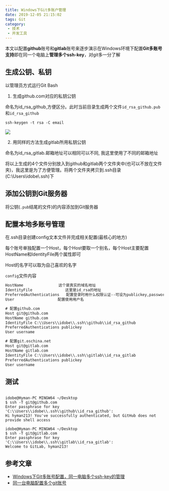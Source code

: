 ```yaml
---
title: Windows下Git多账户管理
date: 2019-12-05 21:15:02
tags: Git
category: 
 - 技术
 - 开发工具
---
```


本文以配置**github**账号和**gitlab**账号来逐步演示在Windows环境下配置**Git多账号支持**即在同一个电脑上**管理多个ssh-key**，对git多一分了解



<!--more-->



## 生成公钥、私钥

以管理员方式运行Git Bash

1. 生成github.com对应的私钥公钥

命名为id_rsa_github,方便区分。此时当前目录生成两个文件`id_rsa_github.pub`和`id_rsa_github`

```shell
ssh-keygen -t rsa -C email
```

![](https://raw.githubusercontent.com/hyman213/FigureBed/master/2019/12/20191204222919.png)

2. 用同样的方法生成gitlab所用私钥公钥

命名为id_rsa_gitlab.邮箱地址可以相同可以不同, 我这里使用了不同的邮箱地址

将以上生成的4个文件分别放入到github和gitlab两个文件夹中(也可以不放在文件夹)，我这里是为了方便管理。将两个文件夹拷贝到.ssh目录(C:\Users\idobe\\.ssh)下

## 添加公钥到Git服务器

将公钥(`.pub`结尾的文件)的内容添加到Git服务器



## 配置本地多账号管理

在.ssh目录创建config文本文件并完成相关配置(最核心的地方)

每个账号单独配置一个Host，每个Host要取一个别名，每个Host主要配置HostName和IdentityFile两个属性即可

Host的名字可以取为自己喜欢的名字

`config`文件内容

```xml
HostName 　　　　　　　   这个是真实的域名地址
IdentityFile 　　　　　　　  这里是id_rsa的地址
PreferredAuthentications   配置登录时用什么权限认证--可设为publickey,password publickey,keyboard-interactive等
User 　　　　　　　　　　　配置使用用户名

# 配置github.com
Host git@github.com                 
HostName github.com
IdentityFile C:\\Users\\idobe\\.ssh\\github\\id_rsa_github
PreferredAuthentications publickey
User username

# 配置git.oschina.net 
Host git@gitlab.com
HostName gitlab.com
IdentityFile C:\\Users\\idobe\\.ssh\\gitlab\\id_rsa_gitlab
PreferredAuthentications publickey
User username
```

## 测试

```shell

idobe@Hyman-PC MINGW64 ~/Desktop
$ ssh -T git@github.com
Enter passphrase for key 'C:\\Users\\idobe\\.ssh\\github\\id_rsa_github':
Hi hyman213! You've successfully authenticated, but GitHub does not provide shell access

idobe@Hyman-PC MINGW64 ~/Desktop
$ ssh -T git@gitlab.com
Enter passphrase for key 'C:\\Users\\idobe\\.ssh\\gitlab\\id_rsa_gitlab':
Welcome to GitLab, hyman213!
```





## 参考文章

- [Windows下Git多账号配置，同一电脑多个ssh-key的管理](<https://www.cnblogs.com/popfisher/p/5731232.html>)
- [同一台电脑配置多个git账号](<https://github.com/jawil/notes/issues/2>)

